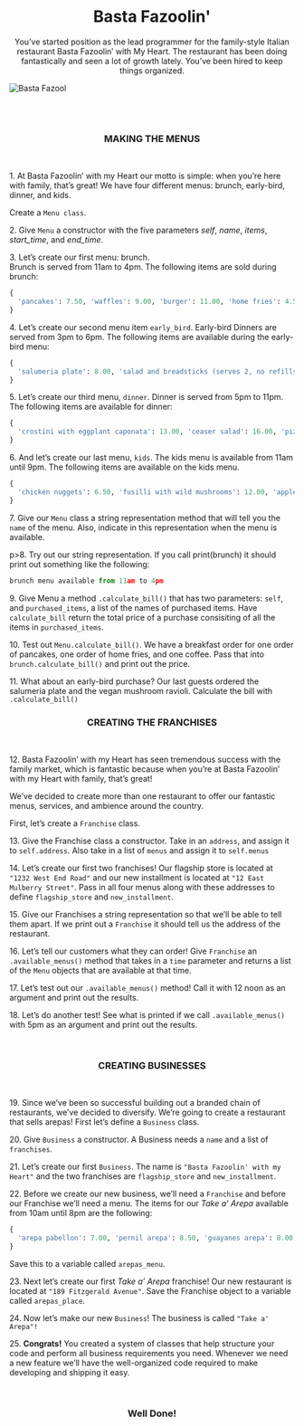 <h1 align="center">Basta Fazoolin'</h1>

<div><p align="center">You’ve started position as the lead programmer for the family-style Italian restaurant Basta Fazoolin’ with My Heart. The restaurant has been doing fantastically and seen a lot of growth lately. You’ve been hired to keep things organized.</p>

<img align="center">![Basta Fazool](https://y.yarn.co/dc000e31-38b3-4785-abed-752c2475a36d_text.gif)</div></br></br> 

<h3 align="center">MAKING THE MENUS</h4></br>

<p>1. At <span title="Basta Fazoolin">Basta Fazoolin’</span> with my Heart our motto is simple: when you’re here with family, that’s great! We have four different menus: brunch, early-bird, dinner, and kids.

Create a `Menu class`.</p>

<p>2. Give <code>Menu</code> a constructor with the five parameters <em>self</em>, <em>name</em>, <em>items</em>, <em>start_time</em>, and <em>end_time</em>.</p>

<p>3. Let’s create our first menu: brunch. </br> Brunch is served from 11am to 4pm. The following items are sold during brunch:

```python
{
  'pancakes': 7.50, 'waffles': 9.00, 'burger': 11.00, 'home fries': 4.50, 'coffee': 1.50, 'espresso': 3.00, 'tea': 1.00, 'mimosa': 10.50, 'orange juice': 3.50
}
```
</p>

<p>4. Let’s create our second menu item <code>early_bird</code>. Early-bird Dinners are served from 3pm to 6pm. The following items are available during the early-bird menu:</p>

```python
{
  'salumeria plate': 8.00, 'salad and breadsticks (serves 2, no refills)': 14.00, 'pizza with quattro formaggi': 9.00, 'duck ragu': 17.50, 'mushroom ravioli (vegan)': 13.50, 'coffee': 1.50, 'espresso': 3.00,
}
```

<p>5. Let’s create our third menu, <code>dinner</code>. Dinner is served from 5pm to 11pm. </br>The following items are available for dinner: </p>


```python
{
  'crostini with eggplant caponata': 13.00, 'ceaser salad': 16.00, 'pizza with quattro formaggi': 11.00, 'duck ragu': 19.50, 'mushroom ravioli (vegan)': 13.50, 'coffee': 2.00, 'espresso': 3.00,
}
```

<p>6. And let’s create our last menu, <code>kids</code>. The kids menu is available from 11am until 9pm. The following items are available on the kids menu.</p>

```python
{
  'chicken nuggets': 6.50, 'fusilli with wild mushrooms': 12.00, 'apple juice': 3.00
}
```

<p>7. Give our <code>Menu</code> class a string representation method that will tell you the <code>name</code> of the menu. Also, indicate in this representation when the menu is available.</p>

p>8. Try out our string representation. If you call print(brunch) it should print out something like the following:

```python
brunch menu available from 11am to 4pm
```

</p>

<p>9. Give Menu a method <code>.calculate_bill()</code> that has two parameters: <code>self</code>, and <code>purchased_items</code>, a list of the names of purchased items. Have <code>calculate_bill</code> return the total price of a purchase consisiting of all the items in <code>purchased_items</code>.</p>

<p>10. Test out <code>Menu.calculate_bill()</code>. We have a breakfast order for one order of pancakes, one order of home fries, and one coffee. Pass that into <code>brunch.calculate_bill()</code> and print out the price.</p>

<p>11. What about an early-bird purchase? Our last guests ordered the salumeria plate and the vegan mushroom ravioli. Calculate the bill with <code>.calculate_bill()</code></p>

<h3 align="center">CREATING THE FRANCHISES</h4></br>

<p>12. Basta Fazoolin’ with my Heart has seen tremendous success with the family market, which is fantastic because when you’re at Basta Fazoolin’ with my Heart with family, that’s great!

We’ve decided to create more than one restaurant to offer our fantastic menus, services, and ambience around the country.

First, let’s create a <code>Franchise</code> class.</p>

<p>13. Give the Franchise class a constructor. Take in an <code>address</code>, and assign it to <code>self.address</code>. Also take in a list of <code>menus</code> and assign it to <code>self.menus</code></p>

<p>14. Let’s create our first two franchises! Our flagship store is located at <code>"1232 West End Road"</code> and our new installment is located at <code>"12 East Mulberry Street"</code>. Pass in all four menus along with these addresses to define <code>flagship_store</code> and <code>new_installment</code>.</p>

<p>15. Give our Franchises a string representation so that we’ll be able to tell them apart. If we print out a <code>Franchise</code> it should tell us the address of the restaurant.</p>

<p>16. Let’s tell our customers what they can order! Give <code>Franchise</code> an <code>.available_menus()</code> method that takes in a <code>time</code> parameter and returns a list of the <code>Menu</code> objects that are available at that time.</p>

<p>17. Let’s test out our <code>.available_menus()</code> method! Call it with 12 noon as an argument and print out the results.</p>

<p>18. Let’s do another test! See what is printed if we call <code>.available_menus()</code> with 5pm as an argument and print out the results.</p></br>

<h3 align="center">CREATING BUSINESSES</h4></br>

<p>19. Since we’ve been so successful building out a branded chain of restaurants, we’ve decided to diversify. We’re going to create a restaurant that sells arepas! First let’s define a <code>Business</code> class.</p>

<p>20. Give <code>Business</code> a constructor. A Business needs a <code>name</code> and a list of <code>franchises</code>.</p>

<p>21. Let’s create our first <code>Business</code>. The name is <code>"Basta Fazoolin' with my Heart"</code> and the two franchises are <code>flagship_store</code> and <code>new_installment</code>.</p>

<p>22. Before we create our new business, we’ll need a <code>Franchise</code> and before our Franchise we’ll need a menu. The items for our <em>Take a’ Arepa</em> available from 10am until 8pm are the following:</p>

```python
{
  'arepa pabellon': 7.00, 'pernil arepa': 8.50, 'guayanes arepa': 8.00, 'jamon arepa': 7.50
}
```
<p>Save this to a variable called <code>arepas_menu</code>.</p>

<p>23. Next let’s create our first <em>Take a’ Arepa</em> franchise! Our new restaurant is located at <code>"189 Fitzgerald Avenue"</code>. Save the Franchise object to a variable called <code>arepas_place</code>.</p>

<p>24. Now let’s make our new <code>Business</code>! The business is called <code>"Take a' Arepa"!</code></p>

<p>25. <strong>Congrats!</strong> You created a system of classes that help structure your code and perform all business requirements you need. Whenever we need a new feature we’ll have the well-organized code required to make developing and shipping it easy.</p></br>

<h3 align="center"> Well Done!</h3>
